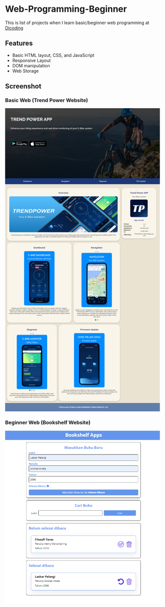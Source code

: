 # Web-Programming-Beginner
This is list of projects when I learn basic/beginner web programming at [Dicoding](https://www.dicoding.com/learningpaths/22)

## Features
- Basic HTML layout, CSS, and JavaScript
- Responsive Layout
- DOM manipulation
- Web Storage 

## Screenshot

### Basic Web (Trend Power Website)
<img src="https://github.com/farhantandia/Web-Programming-Beginner/blob/main/ss/basic.png" width="900"/>

### Beginner Web (Bookshelf Website)
<img src="https://github.com/farhantandia/Web-Programming-Beginner/blob/main/ss/bookshelf.png" width="900"/>



